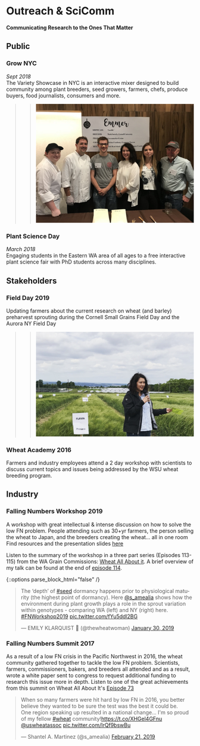 # Outreach & SciComm

**Communicating Research to the Ones That Matter**  

## Public  
### Grow NYC   
*Sept 2018*  
The Variety Showcase in NYC is an interactive mixer designed to build community among plant breeders, seed growers, farmers, chefs, produce buyers, food journalists, consumers and more.  
>> ![](https://github.com/shantel-martinez/Lab_Resources/blob/master/example_img/GrowNYC.jpg?raw=true)  

### Plant Science Day  
*March 2018*   
Engaging students in the Eastern WA area of all ages to a free interactive plant science fair with PhD students across many disciplines.  

## Stakeholders
### Field Day 2019
Updating farmers about the current research on wheat (and barley) preharvest sprouting during the Cornell Small Grains Field Day and the Aurora NY Field Day
>> ![](https://github.com/shantel-martinez/Lab_Resources/blob/master/example_img/FieldDay2019.jpg?raw=true)  

### Wheat Academy 2016  
Farmers and industry employees attend a 2 day workshop with scientists to discuss current topics and issues being addressed by the WSU wheat breeding program.  

## Industry 
### Falling Numbers Workshop 2019   
A workshop with great intellectual & intense discussion on how to solve the low FN problem. People attending such as 30+yr farmers, the person selling the wheat to Japan, and the breeders creating the wheat... all in one room  
Find resources and the presentation slides [here](https://github.com/shantel-martinez/FNWorkshop2019/blob/master/README.md)   

Listen to the summary of the workshop in a three part series (Episodes 113-115) from the WA Grain Commissions: [Wheat All About it](http://wagrains.org/series/wheat-all-about-it/). A brief overview of my talk can be found at the end of [episode 114](http://wagrains.org/podcast/episode-114-when-scientist-speak-falling-numbers-farmers-should-listen/).  

{::options parse_block_html="false" /}

<div class="center">  
 
<blockquote class="twitter-tweet" data-lang="en"><p lang="en" dir="ltr">The ‘depth’ of <a href="https://twitter.com/hashtag/seed?src=hash&amp;ref_src=twsrc%5Etfw">#seed</a> dormancy happens prior to physiological maturity (the highest point of dormancy). Here <a href="https://twitter.com/s_amealia?ref_src=twsrc%5Etfw">@s_amealia</a> shows how the environment during plant growth plays a role in the sprout variation within genotypes - comparing WA (left) and NY (right) here. <a href="https://twitter.com/hashtag/FNWorkshop2019?src=hash&amp;ref_src=twsrc%5Etfw">#FNWorkshop2019</a> <a href="https://t.co/fYu5ddl2BG">pic.twitter.com/fYu5ddl2BG</a></p>&mdash; EMILY KLARQUIST 🍞 (@thewheatwoman) <a href="https://twitter.com/thewheatwoman/status/1090680556524720128?ref_src=twsrc%5Etfw">January 30, 2019</a></blockquote>  
<script async src="https://platform.twitter.com/widgets.js" charset="utf-8"></script>  

</div>  

### Falling Numbers Summit 2017   
As a result of a low FN crisis in the Pacific Northwest in 2016, the wheat community gathered together to tackle the low FN problem. Scientists, farmers, commissioners, bakers, and breeders all attended and as a result, wrote a white paper sent to congress to request additional funding to research this issue more in depth. Listen to one of the great achievements from this summit on Wheat All About It's [Episode 73](http://wagrains.org/podcast/episode-73-falling-numbers-rising-optimism/)   

<div class="center">

<blockquote class="twitter-tweet" data-lang="en"><p lang="en" dir="ltr">When so many farmers were hit hard by low FN in 2016, you better believe they wanted to be sure the test was the best it could be.<br>One region speaking up resulted in a national change... I&#39;m so proud of my fellow <a href="https://twitter.com/hashtag/wheat?src=hash&amp;ref_src=twsrc%5Etfw">#wheat</a> community!<a href="https://t.co/XHGel4GFnu">https://t.co/XHGel4GFnu</a> <a href="https://twitter.com/uswheatassoc?ref_src=twsrc%5Etfw">@uswheatassoc</a> <a href="https://t.co/IrQf9bswBu">pic.twitter.com/IrQf9bswBu</a></p>&mdash; Shantel A. Martinez (@s_amealia) <a href="https://twitter.com/s_amealia/status/1098724481059692545?ref_src=twsrc%5Etfw">February 21, 2019</a></blockquote>
<script async src="https://platform.twitter.com/widgets.js" charset="utf-8"></script>

</div>

